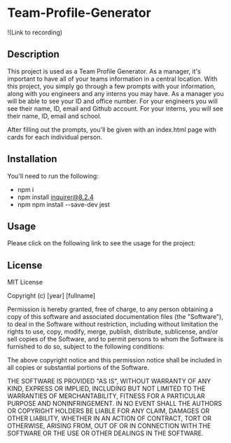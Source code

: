 # Team-Profile-Generator

!(Link to recording)

## Description

This project is used as a Team Profile Generator. As a manager, it's important to have all of your teams information in a central location. With this project, you simply go through a few prompts with your information, along with you engineers and any interns you may have. As a manager you will be able to see your ID and office number. For your engineers you will see their name, ID, email and Github account. For your interns, you will see their name, ID, email and school.

After filling out the prompts, you'll be given with an index.html page with cards for each individual person.

## Installation

You'll need to run the following:
- npm i
- npm install inquirer@8.2.4
- npm npm install --save-dev jest

## Usage

Please click on the following link to see the usage for the project:

## License

MIT License

Copyright (c) [year] [fullname]

Permission is hereby granted, free of charge, to any person obtaining a copy
of this software and associated documentation files (the "Software"), to deal
in the Software without restriction, including without limitation the rights
to use, copy, modify, merge, publish, distribute, sublicense, and/or sell
copies of the Software, and to permit persons to whom the Software is
furnished to do so, subject to the following conditions:

The above copyright notice and this permission notice shall be included in all
copies or substantial portions of the Software.

THE SOFTWARE IS PROVIDED "AS IS", WITHOUT WARRANTY OF ANY KIND, EXPRESS OR
IMPLIED, INCLUDING BUT NOT LIMITED TO THE WARRANTIES OF MERCHANTABILITY,
FITNESS FOR A PARTICULAR PURPOSE AND NONINFRINGEMENT. IN NO EVENT SHALL THE
AUTHORS OR COPYRIGHT HOLDERS BE LIABLE FOR ANY CLAIM, DAMAGES OR OTHER
LIABILITY, WHETHER IN AN ACTION OF CONTRACT, TORT OR OTHERWISE, ARISING FROM,
OUT OF OR IN CONNECTION WITH THE SOFTWARE OR THE USE OR OTHER DEALINGS IN THE
SOFTWARE.
